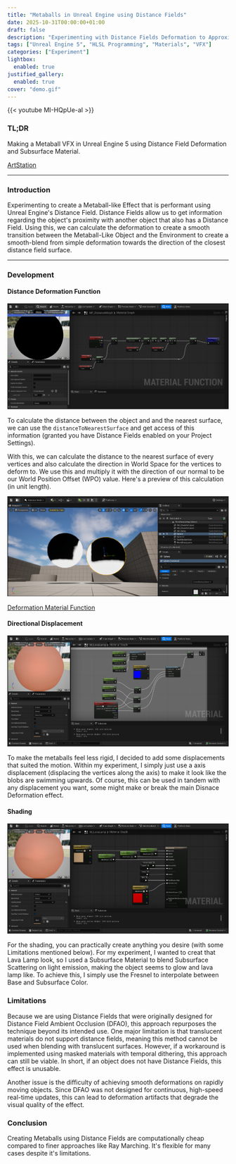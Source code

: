 ```yaml
---
title: "Metaballs in Unreal Engine using Distance Fields"
date: 2025-10-31T00:00:00+01:00
draft: false
description: "Experimenting with Distance Fields Deformation to Approximate Metaballs"
tags: ["Unreal Engine 5", "HLSL Programming", "Materials", "VFX"]
categories: ["Experiment"]
lightbox:
  enabled: true
justified_gallery:
  enabled: true
cover: "demo.gif"
---
```


{{< youtube MI-HQpUe-aI >}}

### TL;DR

Making a Metaball VFX in Unreal Engine 5 using Distance Field Deformation and Subsurface Material.

[ArtStation](https://www.artstation.com/artwork/qJVmzz)

---

### Introduction

Experimenting to create a Metaball-like Effect that is performant using Unreal Engine's Distance Field. Distance Fields allow us to get information regarding the object's proximity with another object that also has a Distance Field. Using this, we can calculate the deformation to create a smooth transition between the Metaball-Like Object and the Environment to create a smooth-blend from simple deformation towards the direction of the closest distance field surface.

---

### Development

#### Distance Deformation Function

![](distancedeform.png "Distance Deformation Material Function")

To calculate the distance between the object and and the nearest surface, we can use the `distanceToNearestSurface` and get access of this information (granted you have Distance Fields enabled on your Project Settings).

With this, we can calculate the distance to the nearest surface of every vertices and also calculate the direction in World Space for the vertices to deform to. We use this and multiply it with the direction of our normal to be our World Position Offset (WPO) value. Here's a preview of this calculation (in unit length).

![](distancetest.png "Distance To Nearest Surface Direction")

[Deformation Material Function](https://blueprintue.com/blueprint/fb-coei1/)

#### Directional Displacement

![](wpo.png "WPO Term in Material Editor")

To make the metaballs feel less rigid, I decided to add some displacements that suited the motion. Within my experiment, I simply just use a axis displacement (displacing the vertices along the axis) to make it look like the blobs are swimming upwards. Of course, this can be used in tandem with any displacement you want, some might make or break the main Disnace Deformation effect.

#### Shading

![](material.png "Subsurface Material")

For the shading, you can practically create anything you desire (with some Limitations mentioned below). For my experiment, I wanted to creat that Lava Lamp look, so I used a Subsurface Material to blend Subsurface Scattering on light emission, making the object seems to glow and lava lamp like. To achieve this, I simply use the Fresnel to interpolate between Base and Subsurface Color.

### Limitations

Because we are using Distance Fields that were originally designed for Distance Field Ambient Occlusion (DFAO), this approach repurposes the technique beyond its intended use. One major limitation is that translucent materials do not support distance fields, meaning this method cannot be used when blending with translucent surfaces. However, if a workaround is implemented using masked materials with temporal dithering, this approach can still be viable. In short, if an object does not have Distance Fields, this effect is unusable.

Another issue is the difficulty of achieving smooth deformations on rapidly moving objects. Since DFAO was not designed for continuous, high-speed real-time updates, this can lead to deformation artifacts that degrade the visual quality of the effect.

### Conclusion  

Creating Metaballs using Distance Fields are computationally cheap compared to finer approaches like Ray Marching. It's flexible for many cases despite it's limitations.